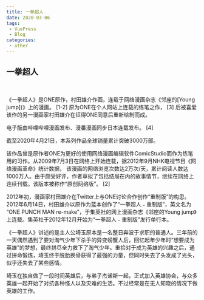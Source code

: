 ```yaml
---
title: 一拳超人
date: 2020-03-06
tags:
 - VuePress
 - Blog
categories:
 - other
---
```


## 一拳超人

​	

《一拳超人》是ONE原作，村田雄介作画，连载于网络漫画杂志《邻座的[Young jump])》上的漫画。 [1-2] 原为ONE在个人网站上连载的练笔之作， [3] 后被喜爱该作的另一漫画家村田雄介在征得ONE同意后重新绘制而成。

电子版由哔哩哔哩漫画发布、漫番漫画同步日本连载发布。 [4] 

截至2020年4月21日，本系列作品全球销量累计突破3000万部。





该作品曾是原作者ONE为更好的使用网络漫画编辑软件ComicStudio而作为练笔用的习作。从2009年7月3日在网络上开始连载，据2012年9月NHK电视节目《网络漫画革命》统计数据， 该漫画的网络浏览次数达2万次/天，累计阅读人数达1000万人。由于颇受好评，作者草拟了包括结局在内的故事情节，继续在网络上连续刊载。该版本被称作“原创网络版”。 [2] 

2012年初，漫画家村田雄介在Twitter上与ONE讨论合作创作“重制版”的构思。2012年6月14日，村田雄介以原作为蓝本创作了“一拳超人﹣重制版”，英文名为 “ONE PUNCH MAN re-make”，于集英社的网上漫画杂志《邻座的Young jump》上连载。集英社于2012年12月开始为“一拳超人﹣重制版”发行单行本。



《一拳超人》讲述的是主人公埼玉原本是一名整日奔波于求职的普通人。三年前的一天偶然遇到了要对淘气少年下杀手的异变螃蟹人后，回忆起年少年时“想要成为英雄”的梦想，最终拼尽全力救下了淘气少年。重拾对于成为英雄的兴趣之后，通过拼命锻炼，埼玉终于脱胎换骨获得了最强的力量，但同时失去了头发成了光头，似乎还失去了某些感情。

埼玉在独自做了一段时间英雄后，与弟子杰诺斯一起，正式加入英雄协会，与众多英雄一起开始了对抗各种怪人以及灾难的生活。不过经常是在无人知晓的情况下做英雄的工作。
